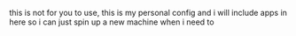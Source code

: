 this is not for you to use, this is my personal config and i will include apps in here so i can just spin up a new machine when i need to


